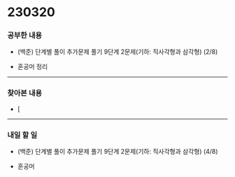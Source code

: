 # 230320

### 공부한 내용

- (백준) 단계별 풀이 추가문제 풀기 9단계 2문제(기하: 직사각형과 삼각형) (2/8)

- 혼공머 정리

---

### 찾아본 내용

- [

---

### 내일 할 일

- (백준) 단계별 풀이 추가문제 풀기 9단계 2문제(기하: 직사각형과 삼각형) (4/8)

- 혼공머
